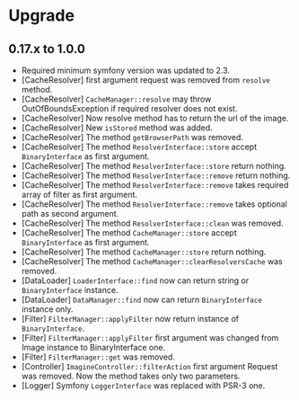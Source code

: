 Upgrade
=======

0.17.x to 1.0.0
---------------

* Required minimum symfony version was updated to 2.3.
* [CacheResolver] first argument request was removed from `resolve` method.
* [CacheResolver] `CacheManager::resolve` may throw OutOfBoundsException if required resolver does not exist.
* [CacheResolver] Now resolve method has to return the url of the image.
* [CacheResolver] New `isStored` method was added.
* [CacheResolver] The method `getBrowserPath` was removed.
* [CacheResolver] The method `ResolverInterface::store` accept `BinaryInterface` as first argument.
* [CacheResolver] The method `ResolverInterface::store` return nothing.
* [CacheResolver] The method `ResolverInterface::remove` return nothing.
* [CacheResolver] The method `ResolverInterface::remove` takes required array of filter as first argument.
* [CacheResolver] The method `ResolverInterface::remove` takes optional path as second argument.
* [CacheResolver] The method `ResolverInterface::clean` was removed.
* [CacheResolver] The method `CacheManager::store` accept `BinaryInterface` as first argument.
* [CacheResolver] The method `CacheManager::store` return nothing.
* [CacheResolver] The method `CacheManager::clearResolversCache` was removed.
* [DataLoader] `LoaderInterface::find` now can return string or `BinaryInterface` instance.
* [DataLoader] `DataManager::find` now can return `BinaryInterface` instance only.
* [Filter] `FilterManager::applyFilter` now return instance of `BinaryInterface`.
* [Filter] `FilterManager::applyFilter` first argument was changed from Image instance to BinaryInterface one.
* [Filter] `FilterManager::get` was removed.
* [Controller] `ImagineController::filterAction` first argument Request was removed. Now the method takes only two parameters.
* [Logger] Symfony `LoggerInterface` was replaced with PSR-3 one.
